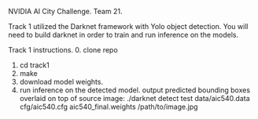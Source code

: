 NVIDIA AI City Challenge. Team 21.

Track 1 utilized the Darknet framework with Yolo object detection. You will need to build darknet in order to train and run inference on the models. 

Track 1 instructions.
0. clone repo
1. cd track1
2. make
3. download model weights. 
4. run inference on the detected model. output predicted bounding boxes overlaid on top of source image:
 ./darknet detect test data/aic540.data cfg/aic540.cfg aic540_final.weights /path/to/image.jpg 
